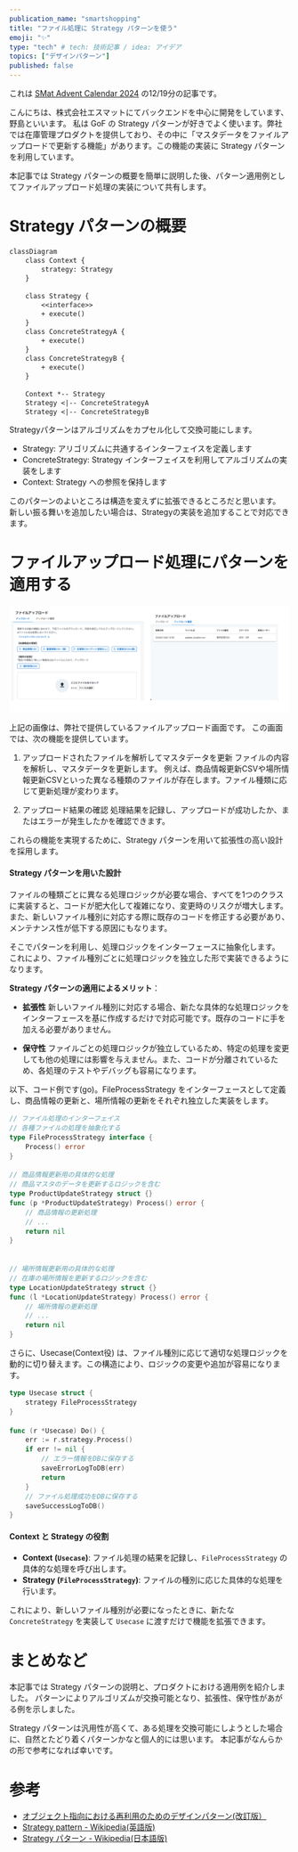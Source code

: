 ```yaml
---
publication_name: "smartshopping"
title: "ファイル処理に Strategy パターンを使う"
emoji: "✨"
type: "tech" # tech: 技術記事 / idea: アイデア
topics: ["デザインパターン"]
published: false
---
```


これは [SMat Advent Calendar 2024](https://qiita.com/advent-calendar/2024/s-mat) の12/19分の記事です。

こんにちは、株式会社エスマットにてバックエンドを中心に開発をしています、野島といいます。
私は GoF の Strategy パターンが好きでよく使います。弊社では在庫管理プロダクトを提供しており、その中に「マスタデータをファイルアップロードで更新する機能」があります。この機能の実装に Strategy パターンを利用しています。

本記事では Strategy パターンの概要を簡単に説明した後、パターン適用例としてファイルアップロード処理の実装について共有します。

# Strategy パターンの概要

```mermaid
classDiagram
    class Context {
        strategy: Strategy
    }

    class Strategy {
        <<interface>>
        + execute()
    }
    class ConcreteStrategyA {
        + execute()
    }
    class ConcreteStrategyB {
        + execute()
    }

    Context *-- Strategy
    Strategy <|-- ConcreteStrategyA
    Strategy <|-- ConcreteStrategyB
```

Strategyパターンはアルゴリズムをカプセル化して交換可能にします。

- Strategy: アリゴリズムに共通するインターフェイスを定義します
- ConcreteStrategy: Strategy インターフェイスを利用してアルゴリズムの実装をします
- Context: Strategy への参照を保持します

このパターンのよいところは構造を変えずに拡張できるところだと思います。
新しい振る舞いを追加したい場合は、Strategyの実装を追加することで対応できます。

# ファイルアップロード処理にパターンを適用する

![ファイルアップロード画面](/images/file-upload.png)

上記の画像は、弊社で提供しているファイルアップロード画面です。
この画面では、次の機能を提供しています。


1. アップロードされたファイルを解析してマスタデータを更新
ファイルの内容を解析し、マスタデータを更新します。
例えば、商品情報更新CSVや場所情報更新CSVといった異なる種類のファイルが存在します。ファイル種類に応じて更新処理が変わります。
 
1. アップロード結果の確認
処理結果を記録し、アップロードが成功したか、またはエラーが発生したかを確認できます。

これらの機能を実現するために、Strategy パターンを用いて拡張性の高い設計を採用します。

#### Strategy パターンを用いた設計

ファイルの種類ごとに異なる処理ロジックが必要な場合、すべてを1つのクラスに実装すると、コードが肥大化して複雑になり、変更時のリスクが増大します。また、新しいファイル種別に対応する際に既存のコードを修正する必要があり、メンテナンス性が低下する原因にもなります。

そこでパターンを利用し、処理ロジックをインターフェースに抽象化します。
これにより、ファイル種別ごとに処理ロジックを独立した形で実装できるようになります。

**Strategy パターンの適用によるメリット**：

- **拡張性**
新しいファイル種別に対応する場合、新たな具体的な処理ロジックをインターフェースを基に作成するだけで対応可能です。既存のコードに手を加える必要がありません。

- **保守性**
ファイルごとの処理ロジックが独立しているため、特定の処理を変更しても他の処理には影響を与えません。また、コードが分離されているため、各処理のテストやデバッグも容易になります。

以下、コード例です(go)。FileProcessStrategy をインターフェースとして定義し、商品情報の更新と、場所情報の更新をそれぞれ独立した実装をします。

```go
// ファイル処理のインターフェイス
// 各種ファイルの処理を抽象化する
type FileProcessStrategy interface {
    Process() error
}

// 商品情報更新用の具体的な処理
// 商品マスタのデータを更新するロジックを含む
type ProductUpdateStrategy struct {}
func (p *ProductUpdateStrategy) Process() error {
    // 商品情報の更新処理
    // ...
    return nil
}


// 場所情報更新用の具体的な処理
// 在庫の場所情報を更新するロジックを含む
type LocationUpdateStrategy struct {}
func (l *LocationUpdateStrategy) Process() error {
    // 場所情報の更新処理
    // ...
    return nil
}
```

さらに、Usecase(Context役) は、ファイル種別に応じて適切な処理ロジックを動的に切り替えます。この構造により、ロジックの変更や追加が容易になります。


```go
type Usecase struct {
    strategy FileProcessStrategy
}

func (r *Usecase) Do() {
    err := r.strategy.Process()
    if err != nil {
        // エラー情報をDBに保存する
        saveErrorLogToDB(err)
        return
    }
    // ファイル処理成功をDBに保存する
    saveSuccessLogToDB()
}
```

#### Context と Strategy の役割

- **Context (`Usecase`)**: ファイル処理の結果を記録し、`FileProcessStrategy` の具体的な処理を呼び出します。
- **Strategy (`FileProcessStrategy`)**: ファイルの種別に応じた具体的な処理を行います。

これにより、新しいファイル種別が必要になったときに、新たな `ConcreteStrategy` を実装して `Usecase` に渡すだけで機能を拡張できます。

# まとめなど

本記事では Strategy パターンの説明と、プロダクトにおける適用例を紹介しました。
パターンによりアルゴリズムが交換可能となり、拡張性、保守性があがる例を示しました。

Strategy パターンは汎用性が高くて、ある処理を交換可能にしようとした場合に、自然とたどり着くパターンかなと個人的には思います。
本記事がなんらかの形で参考になれば幸いです。

# 参考

- [オブジェクト指向における再利用のためのデザインパターン(改訂版）](https://www.sbcr.jp/product/4797311126/)
- [Strategy pattern - Wikipedia(英語版)](https://en.wikipedia.org/wiki/Strategy_pattern)
- [Strategy パターン - Wikipedia(日本語版)](https://ja.wikipedia.org/wiki/Strategy_%E3%83%91%E3%82%BF%E3%83%BC%E3%83%B3)
